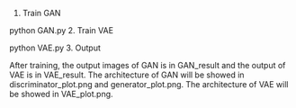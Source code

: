 1. Train GAN

python GAN.py
2. Train VAE

python VAE.py
3. Output

After training, the output images of GAN is in GAN_result and the output of VAE is in VAE_result.
The architecture of GAN will be showed in discriminator_plot.png and generator_plot.png.
The architecture of VAE will be showed in VAE_plot.png.
